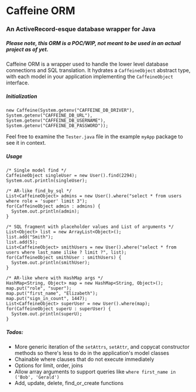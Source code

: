 # Caffeine ORM
### An ActiveRecord-esque database wrapper for Java

##### Please note, this ORM is a POC/WIP, not meant to be used in an actual project as of yet.

Caffeine ORM is a wrapper used to handle the lower level database connections and SQL translation. It hydrates a `CaffeineObject` abstract type, with each model in
your application implementing the `CaffeineObject` interface.

##### Initialization
```
new Caffeine(System.getenv("CAFFEINE_DB_DRIVER"), System.getenv("CAFFEINE_DB_URL"), System.getenv("CAFFEINE_DB_USERNAME"), System.getenv("CAFFEINE_DB_PASSWORD"));
```

Feel free to examine the `Tester.java` file in the example `myApp` package to see it in context.

##### Usage
```
/* Single model find */
CaffeineObject singleUser = new User().find(2294);
System.out.println(singleUser);

/* AR-like find_by_sql */
List<CaffeineObject> admins = new User().where("select * from users where role = 'super' limit 3");
for(CaffeineObject admin : admins) {
  System.out.println(admin);
}

/* SQL fragment with placeholder values and List of arguments */
List<Object> list = new ArrayList<Object>();
list.add("Smith");
list.add(5);
List<CaffeineObject> smithUsers = new User().where("select * from users where last_name ilike ? limit ?", list);
for(CaffeineObject smithUser : smithUsers) {
  System.out.println(smithUser);
}

/* AR-like where with HashMap args */
HashMap<String, Object> map = new HashMap<String, Object>();
map.put("role", "super");
map.put("first_name", "Elizabeth");
map.put("sign_in_count", 1447);
List<CaffeineObject> superUser = new User().where(map);
for(CaffeineObject superU : superUser) {
  System.out.println(superU);
}
```

##### Todos:
- More generic iteration of the `setAttrs`, `setAttr`, and copycat constructor methods so there's less to do in the application's model classes
- Chainable where clauses that do not execute immediately
- Options for limit, order, joins
- Allow array arguments to support queries like `where first_name in ('Bob', 'Gerald')`
- Add, update, delete, find_or_create functions
